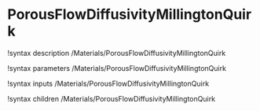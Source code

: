 <!-- MOOSE Documentation Stub: Remove this when content is added. -->

# PorousFlowDiffusivityMillingtonQuirk
!syntax description /Materials/PorousFlowDiffusivityMillingtonQuirk

!syntax parameters /Materials/PorousFlowDiffusivityMillingtonQuirk

!syntax inputs /Materials/PorousFlowDiffusivityMillingtonQuirk

!syntax children /Materials/PorousFlowDiffusivityMillingtonQuirk
